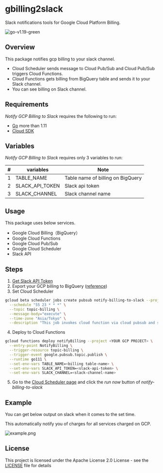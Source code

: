 # gbilling2slack
Slack notifications tools for Google Cloud Platform Billing. 

<img alt="go-v1.19-green" src="https://img.shields.io/badge/go-v1.19-green.svg" />

## Overview

This package notifies gcp billing to your slack channel.

* Cloud Scheduler sends message to Cloud Pub/Sub and Cloud Pub/Sub triggers Cloud Functions. 
* Cloud Functions gets billing from BigQuery table and sends it to your Slack channel.
* You can see billing on Slack channel.

## Requirements

*Notify GCP Billing to Slack* requires the following to run:

* [Go](https://golang.org/dl/) more than 1.11
* [Cloud SDK](https://cloud.google.com/sdk/install/)

## Variables

*Notify GCP Billing to Slack* requires only 3 variables to run:

|#  |variables       |Note                             |
|---|----------------|---------------------------------|
| 1 |TABLE_NAME      |Table name of billing on BigQuery|
| 2 |SLACK_API_TOKEN |Slack api token                  |
| 3 |SLACK_CHANNEL   |Slack channel name               |


## Usage

This package uses below services.

- Google Cloud Billing（BigQuery）
- Google Cloud Functions
- Google Cloud Pub/Sub
- Google Cloud Scheduler
- Slack API


## Steps

1. [Get Slack API Token](https://get.slack.help/hc/en-us/articles/215770388-Create-and-regenerate-API-tokens)
2. Export your GCP billing to BigQuery ([reference](https://cloud.google.com/billing/docs/how-to/export-data-bigquery))
3. Set Cloud Scheduler
```sh
gcloud beta scheduler jobs create pubsub notify-billing-to-slack --project <YOUR GCP PROJECT> \
  --schedule "55 23 * * *" \
  --topic topic-billing \
  --message-body="execute" \
  --time-zone "Asia/Tokyo" \
  --description "This job invokes cloud function via cloud pubsub and send GCP billing to slack"
```
4. Deploy to Cloud Functions
```sh
gcloud functions deploy notifyBilling --project <YOUR GCP PROJECT> \
  --entry-point NotifyBilling \
  --trigger-resource topic-billing \
  --trigger-event google.pubsub.topic.publish \
  --runtime go111 \
  --set-env-vars TABLE_NAME=<billing table-name> \
  --set-env-vars SLACK_API_TOKEN=<slack-api-token> \
  --set-env-vars SLACK_CHANNEL=<slack-channel-name>
```
5. Go to the [Cloud Scheduler page](https://cloud.google.com/scheduler/docs/tut-pub-sub) and click the *run now* button of *notify-billing-to-slack*


## Example

You can get below output on slack when it comes to the set time.

This automatically notify you of charges for all services charged on GCP.


![example.png](img/example_output.png)


## License

This project is licensed under the Apache License 2.0 License - see the [LICENSE](LICENSE) file for details
